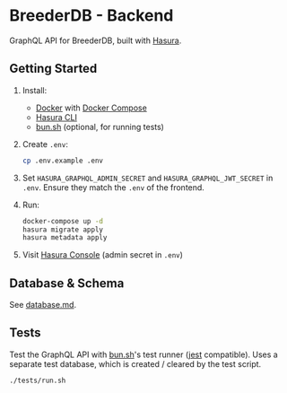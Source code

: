 # BreederDB - Backend

GraphQL API for BreederDB, built with [Hasura](https://hasura.io/docs/latest).

## Getting Started

1. Install:

   - [Docker](https://www.docker.com/) with [Docker
     Compose](https://docs.docker.com/compose/)
   - [Hasura CLI](https://hasura.io/docs/latest/hasura-cli/install-hasura-cli/)
   - [bun.sh](https://bun.sh/) (optional, for running tests)

1. Create `.env`:

   ```bash
   cp .env.example .env
   ```

1. Set `HASURA_GRAPHQL_ADMIN_SECRET` and `HASURA_GRAPHQL_JWT_SECRET` in `.env`.
   Ensure they match the `.env` of the frontend.

1. Run:

   ```bash
   docker-compose up -d
   hasura migrate apply
   hasura metadata apply
   ```

1. Visit [Hasura Console](http://localhost:8080/console) (admin secret in `.env`)

## Database & Schema

See [database.md](./docs/database.md).

## Tests

Test the GraphQL API with [bun.sh](https://bun.sh/)'s test runner 
([jest](https://jestjs.io/) compatible). Uses a separate test database, which is
created / cleared by the test script.

```bash
./tests/run.sh
```